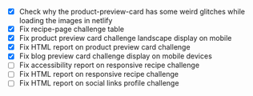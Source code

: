 - [X] Check why the product-preview-card has some weird glitches while loading the images in netlify  
- [X] Fix recipe-page challenge table  
- [X] Fix product preview card challenge landscape display on mobile
- [X] Fix HTML report on product preview card challenge
- [X] Fix blog preview card challenge display on mobile devices
- [ ] Fix accessibility report on responsive recipe challenge
- [ ] Fix HTML report on responsive recipe challenge
- [ ] Fix HTML report on social links profile challenge